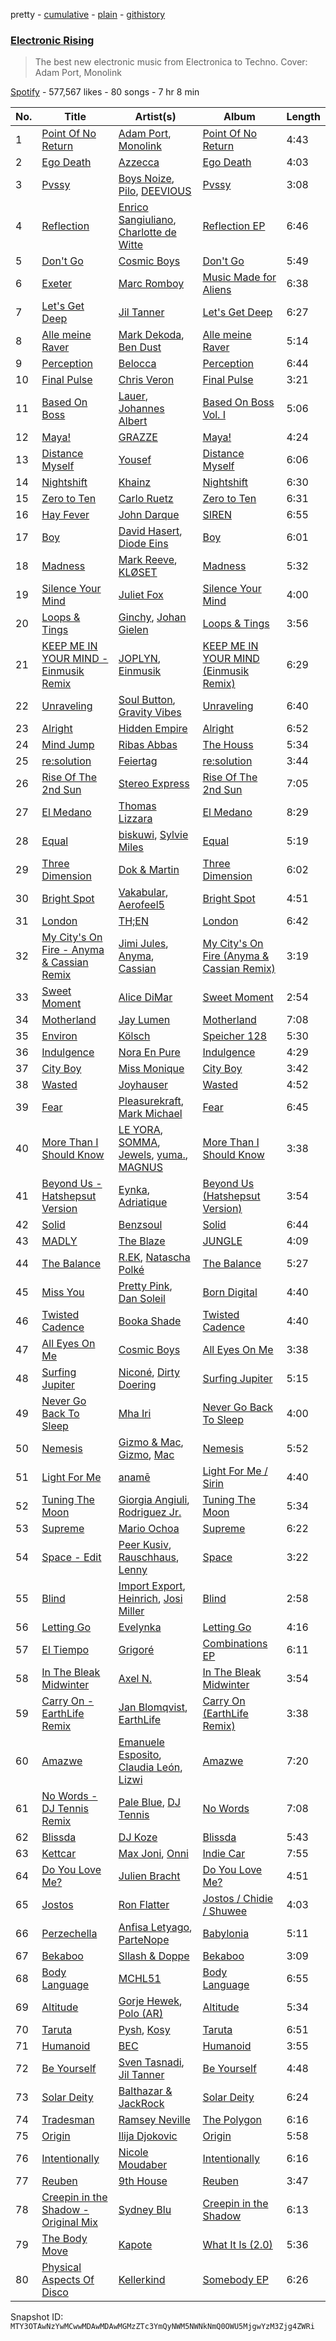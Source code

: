 pretty - [cumulative](/playlists/cumulative/37i9dQZF1DX8AliSIsGeKd.md) - [plain](/playlists/plain/37i9dQZF1DX8AliSIsGeKd) - [githistory](https://github.githistory.xyz/mackorone/spotify-playlist-archive/blob/main/playlists/plain/37i9dQZF1DX8AliSIsGeKd)

### [Electronic Rising](https://open.spotify.com/playlist/37i9dQZF1DX8AliSIsGeKd)

> The best new electronic music from Electronica to Techno\. Cover: Adam Port, Monolink

[Spotify](https://open.spotify.com/user/spotify) - 577,567 likes - 80 songs - 7 hr 8 min

| No. | Title | Artist(s) | Album | Length |
|---|---|---|---|---|
| 1 | [Point Of No Return](https://open.spotify.com/track/6PzfuuQ95fRU9JRFSFFq77) | [Adam Port](https://open.spotify.com/artist/2loEsOijJ6XiGzWYFXMIRk), [Monolink](https://open.spotify.com/artist/2I4hRNCYkPKJQlkoEZKjYx) | [Point Of No Return](https://open.spotify.com/album/6YfeosMg7VMAnS9wXiMQID) | 4:43 |
| 2 | [Ego Death](https://open.spotify.com/track/68vou4lxyWNaaODWxNeVeE) | [Azzecca](https://open.spotify.com/artist/2k5DY2QDU3kBi5DX7OQlWj) | [Ego Death](https://open.spotify.com/album/58un0KkqLJw7UyqtEbKZOO) | 4:03 |
| 3 | [Pvssy](https://open.spotify.com/track/5R6xvVsrBeC6FZSWnRiSqT) | [Boys Noize](https://open.spotify.com/artist/62k5LKMhymqlDNo2DWOvvv), [Pilo](https://open.spotify.com/artist/7wyxqLCu88yJqDCl2EfESr), [DEEVIOUS](https://open.spotify.com/artist/78fWVZSySMPd8F8TE4pA2R) | [Pvssy](https://open.spotify.com/album/2IKSmD8n1REJrRgW0nn1gk) | 3:08 |
| 4 | [Reflection](https://open.spotify.com/track/67dg2dYPGza76ZEnp7k00d) | [Enrico Sangiuliano](https://open.spotify.com/artist/1u7DsNFbakULvxnDGtMm90), [Charlotte de Witte](https://open.spotify.com/artist/1lJhME1ZpzsEa5M0wW6Mso) | [Reflection EP](https://open.spotify.com/album/4Qqe2c9VgbdnbFO2F7AyGe) | 6:46 |
| 5 | [Don't Go](https://open.spotify.com/track/0o14h2AGlj2XHz2xZ4GGQq) | [Cosmic Boys](https://open.spotify.com/artist/2jvTYwyzxK1FVYGEoKfZLQ) | [Don't Go](https://open.spotify.com/album/3t46epofuuhNS0rzR1rtsv) | 5:49 |
| 6 | [Exeter](https://open.spotify.com/track/4gIfnIBiCsO5zsIVntz2IF) | [Marc Romboy](https://open.spotify.com/artist/623ecFS6T9xsx9Rb98eii5) | [Music Made for Aliens](https://open.spotify.com/album/2mFKFYNlT5gYdBaAGbRHnP) | 6:38 |
| 7 | [Let's Get Deep](https://open.spotify.com/track/5qmoCk8TJ9rRSpInDjtxRT) | [Jil Tanner](https://open.spotify.com/artist/6S9C7LP9TXbeJhoV18RmEK) | [Let's Get Deep](https://open.spotify.com/album/7ok9AyyU8Tune0Up0iw0nS) | 6:27 |
| 8 | [Alle meine Raver](https://open.spotify.com/track/3UShLxr87usr5yQ6G3GVKK) | [Mark Dekoda](https://open.spotify.com/artist/3FzG2HgsgPRfwpX1qSK1g8), [Ben Dust](https://open.spotify.com/artist/4smTLJEoRPULdc4QuG7JGo) | [Alle meine Raver](https://open.spotify.com/album/3u1t460lF2E1dS547CkEg4) | 5:14 |
| 9 | [Perception](https://open.spotify.com/track/3ll4L5Dd6LIdYRvJnp9l7a) | [Belocca](https://open.spotify.com/artist/3jcvzSheHd14vjraXHLGPN) | [Perception](https://open.spotify.com/album/3kKpXacCqn5kUo5wSbP93Z) | 6:44 |
| 10 | [Final Pulse](https://open.spotify.com/track/2oSPHp7KL3QLClGWRrS0EQ) | [Chris Veron](https://open.spotify.com/artist/1DgZ9kWEsYktFBYml3iK8S) | [Final Pulse](https://open.spotify.com/album/6ca5gRY8btSTFn7CUYGuVN) | 3:21 |
| 11 | [Based On Boss](https://open.spotify.com/track/3NpuWl9nqBXfSG8PcEl0G0) | [Lauer](https://open.spotify.com/artist/36rey1TxHa81Az8CqZpsJ4), [Johannes Albert](https://open.spotify.com/artist/5FMcKm7A4LRwIJnkzuKZFt) | [Based On Boss Vol\. I](https://open.spotify.com/album/0STdIlOEekr93fMzJt5arH) | 5:06 |
| 12 | [Maya!](https://open.spotify.com/track/648vCCLJeeabHS9ZXX9Zbe) | [GRAZZE](https://open.spotify.com/artist/4NyGWI0UeGa6jOyRDLawjt) | [Maya!](https://open.spotify.com/album/7pfk9YvgMushhGl8NgpYgt) | 4:24 |
| 13 | [Distance Myself](https://open.spotify.com/track/65ysLTAJdBpk9AIHGXoLpz) | [Yousef](https://open.spotify.com/artist/1HsWNPlqCBv9AwCFBDIEKF) | [Distance Myself](https://open.spotify.com/album/2Id9hm8jYiJMrOiL31xdsd) | 6:06 |
| 14 | [Nightshift](https://open.spotify.com/track/68aueb4O4xxqwsBPiP7dLS) | [Khainz](https://open.spotify.com/artist/71yD5VENn9Wy1IECnpYWvX) | [Nightshift](https://open.spotify.com/album/7KUXAxSD5NWDna55O353nS) | 6:30 |
| 15 | [Zero to Ten](https://open.spotify.com/track/3VZvZ58FrDYGRD8wzerwGb) | [Carlo Ruetz](https://open.spotify.com/artist/5vDqopi7jF9kQoL6xg696f) | [Zero to Ten](https://open.spotify.com/album/48wu4siXxJgT4b8pIiKZvK) | 6:31 |
| 16 | [Hay Fever](https://open.spotify.com/track/5yZkWUwgTSTRZm7CWlwrlp) | [John Darque](https://open.spotify.com/artist/4wnoluti7PqW7P2aGLVc3m) | [SIREN](https://open.spotify.com/album/0jo37JfAdNf1O7lSbHwd5A) | 6:55 |
| 17 | [Boy](https://open.spotify.com/track/6oEE51hNzfbpbUqmjXTQkS) | [David Hasert](https://open.spotify.com/artist/5k3tGz3uryhQGnQryA2b6d), [Diode Eins](https://open.spotify.com/artist/6SDn6pAFOILXizOex6vrRr) | [Boy](https://open.spotify.com/album/0w6J1Fp7huQMFqzoVh4Nit) | 6:01 |
| 18 | [Madness](https://open.spotify.com/track/7Ep8Ekq7lyQhuxBJuZI69O) | [Mark Reeve](https://open.spotify.com/artist/58zZkWGb6qvx0AJ6L3ttlZ), [KLØSET](https://open.spotify.com/artist/7KlcWxhK5kCE0rBoMnPASa) | [Madness](https://open.spotify.com/album/1U6dfUoDwMuWLB3M58pNTe) | 5:32 |
| 19 | [Silence Your Mind](https://open.spotify.com/track/6NLXYs1h9Dx6sk39E8m4HF) | [Juliet Fox](https://open.spotify.com/artist/7zH0EpzFgwmwpnEprtvDig) | [Silence Your Mind](https://open.spotify.com/album/77sRud3gjmLrWPYK2VTCeF) | 4:00 |
| 20 | [Loops & Tings](https://open.spotify.com/track/0ePibFLQdYeU3vsvJQT7jH) | [Ginchy](https://open.spotify.com/artist/0HOE39NQ7ewDCXEZm796MP), [Johan Gielen](https://open.spotify.com/artist/2eSSc4YqhlEw0e11E9oQhP) | [Loops & Tings](https://open.spotify.com/album/0ZPx0Z6KDyYXekcUops2Ua) | 3:56 |
| 21 | [KEEP ME IN YOUR MIND \- Einmusik Remix](https://open.spotify.com/track/1M3CJIRObczFPT529PyzMy) | [JOPLYN](https://open.spotify.com/artist/32Jt1AK733JbFR82hEZ0Ih), [Einmusik](https://open.spotify.com/artist/1LXTXZjheh25pXMEUT9iC1) | [KEEP ME IN YOUR MIND \(Einmusik Remix\)](https://open.spotify.com/album/7uJQ17FKSVFfty0wsa4AMb) | 6:29 |
| 22 | [Unraveling](https://open.spotify.com/track/1TuNc4QHbakj5W4qSv3bzU) | [Soul Button](https://open.spotify.com/artist/5mcH5yOO7QWoT8CuL8JxEm), [Gravity Vibes](https://open.spotify.com/artist/0scnPkRDhH3WFrQX8RFsTz) | [Unraveling](https://open.spotify.com/album/2qWFHpisLt60VwEti7kaaJ) | 6:40 |
| 23 | [Alright](https://open.spotify.com/track/1ZU33JIKd1rsR8cxPElos1) | [Hidden Empire](https://open.spotify.com/artist/44Ga1YqZthFOzZSTHiNWkC) | [Alright](https://open.spotify.com/album/2Ee25kB7a4Jz4IkkClgmaw) | 6:52 |
| 24 | [Mind Jump](https://open.spotify.com/track/3auErhlpfoh502R7veYEqJ) | [Ribas Abbas](https://open.spotify.com/artist/4juB9Jqv2v88qmIhZOT088) | [The Houss](https://open.spotify.com/album/5k2bs4ZX8oc4Y2VMlkvTJM) | 5:34 |
| 25 | [re:solution](https://open.spotify.com/track/4M2vy2x1zUYpXHzUyMyvj3) | [Feiertag](https://open.spotify.com/artist/1GLnhRhNDXOofP7IlDxT5q) | [re:solution](https://open.spotify.com/album/38YfugMypq3NMuDTPawMKY) | 3:44 |
| 26 | [Rise Of The 2nd Sun](https://open.spotify.com/track/12cknKcAEanf3PlwPOYvg5) | [Stereo Express](https://open.spotify.com/artist/3j2zB13syOvCyrkJIomEA2) | [Rise Of The 2nd Sun](https://open.spotify.com/album/2vcdcwvURyhYMkh8P0wfJT) | 7:05 |
| 27 | [El Medano](https://open.spotify.com/track/7uTLJJ0mb3LCsICzSlKrlR) | [Thomas Lizzara](https://open.spotify.com/artist/6WqAx7kpPz11g54zvpcOuU) | [El Medano](https://open.spotify.com/album/39n9hXab7m4eYvS64UN0Vz) | 8:29 |
| 28 | [Equal](https://open.spotify.com/track/06FMbmYdLCapqxnkTNp2q9) | [biskuwi](https://open.spotify.com/artist/2wdY7YDYVddKtVbbgh1fCT), [Sylvie Miles](https://open.spotify.com/artist/4uPM7QLSNGVm5MncolABqE) | [Equal](https://open.spotify.com/album/4PzxGlfoKM04nEQwscARba) | 5:19 |
| 29 | [Three Dimension](https://open.spotify.com/track/6yOOYdmv7KsxEizpXblEgr) | [Dok & Martin](https://open.spotify.com/artist/1rV7LSzJ2ZzL3FicYplmLX) | [Three Dimension](https://open.spotify.com/album/7moYBXKzEuQR8YLAZiG4xR) | 6:02 |
| 30 | [Bright Spot](https://open.spotify.com/track/375qFuFKDfXjBDZMcV7xmA) | [Vakabular](https://open.spotify.com/artist/4nuR5cGAyxV1jlRROlerJt), [Aerofeel5](https://open.spotify.com/artist/2pNmBGiwrxFlIn8GgQHEw7) | [Bright Spot](https://open.spotify.com/album/2tiwfrT6JJidLjqxCwj8P5) | 4:51 |
| 31 | [London](https://open.spotify.com/track/00ADx6uWcWVPhICaRhbPID) | [TH;EN](https://open.spotify.com/artist/6UbcuFp6HP6InTAbPASxff) | [London](https://open.spotify.com/album/0jV67pDofBMhYr77WHcz6h) | 6:42 |
| 32 | [My City's On Fire \- Anyma & Cassian Remix](https://open.spotify.com/track/5ncvfF5zykGdBMsfOKGkhi) | [Jimi Jules](https://open.spotify.com/artist/6RsLLSkSTcL4YrvgRcBTQd), [Anyma](https://open.spotify.com/artist/4iBwchw0U0GZv5RfVYSMxN), [Cassian](https://open.spotify.com/artist/1ChtRJ3f4rbv4vtz87i6CD) | [My City's On Fire \(Anyma & Cassian Remix\)](https://open.spotify.com/album/2YL3vvVlPJlUNG1RaAzYzQ) | 3:19 |
| 33 | [Sweet Moment](https://open.spotify.com/track/5CoUL7T9706eA3BIG2KbNA) | [Alice DiMar](https://open.spotify.com/artist/3rNi4ttKcnvBaBT5aMYBNN) | [Sweet Moment](https://open.spotify.com/album/56BDudw4Ep7daFvo9tsd10) | 2:54 |
| 34 | [Motherland](https://open.spotify.com/track/2rorRxfJxJ8ymQGLKrC9V5) | [Jay Lumen](https://open.spotify.com/artist/6rxmj7vNEofe96g84qMWoV) | [Motherland](https://open.spotify.com/album/2OCa8O6QmkOD57qpZ7sDE0) | 7:08 |
| 35 | [Environ](https://open.spotify.com/track/4KZbPvwW0OoWvGatXXnLM9) | [Kölsch](https://open.spotify.com/artist/2D9Oe8R9UhbMvFAsMJpXj0) | [Speicher 128](https://open.spotify.com/album/0UX8KlGK0N9Ox8GMdG6H3r) | 5:30 |
| 36 | [Indulgence](https://open.spotify.com/track/038yuRmrY7Vk8d6c3PDs7Q) | [Nora En Pure](https://open.spotify.com/artist/24DO0PijjITGIEWsO8XaPs) | [Indulgence](https://open.spotify.com/album/4gPXfd2Aipvdgk1W5Musou) | 4:29 |
| 37 | [City Boy](https://open.spotify.com/track/44bA4pNIp4Qbewb4u4GcCO) | [Miss Monique](https://open.spotify.com/artist/29TpNOsTNYbLb6Xa10H0PR) | [City Boy](https://open.spotify.com/album/5xWuavh9nDjdOYbcXfCAz2) | 3:42 |
| 38 | [Wasted](https://open.spotify.com/track/5nwL8tSlpy4T6XLb0NdzVW) | [Joyhauser](https://open.spotify.com/artist/59a1Bp0JQfL2mGnpL0lW2Y) | [Wasted](https://open.spotify.com/album/62uKgZ2NsAbc6XFG2jRui0) | 4:52 |
| 39 | [Fear](https://open.spotify.com/track/0JqMQDPOIHFNVTmk8I0H5g) | [Pleasurekraft](https://open.spotify.com/artist/4ipS3ZbqP46bs124yqp9N4), [Mark Michael](https://open.spotify.com/artist/4h5c1OI66KXOmOODqS62GI) | [Fear](https://open.spotify.com/album/15qZw55ojhGLj9qpwcoKYw) | 6:45 |
| 40 | [More Than I Should Know](https://open.spotify.com/track/33gTKCdlC5OTe156GIiYVo) | [LE YORA](https://open.spotify.com/artist/0JguaqQNo1CgVjFqtIXyGR), [SOMMA](https://open.spotify.com/artist/656ibQgcoUQrUPdhQWRcI3), [Jewels](https://open.spotify.com/artist/4C9H5Lat1NEZasl8MQHvtB), [yuma.](https://open.spotify.com/artist/5ynMbTlnZvBUxrxUrd6gs0), [MAGNUS](https://open.spotify.com/artist/4pOglqMAavrWFo20ORRx5w) | [More Than I Should Know](https://open.spotify.com/album/30Ij9GnFU4AMFau8Pb6efo) | 3:38 |
| 41 | [Beyond Us \- Hatshepsut Version](https://open.spotify.com/track/43eF4GLcpQkzJElhw7kGUj) | [Eynka](https://open.spotify.com/artist/0yG65Hobg0EEGfxqfFq4Jg), [Adriatique](https://open.spotify.com/artist/02DWGcShQivFepRvGJ7xhB) | [Beyond Us \(Hatshepsut Version\)](https://open.spotify.com/album/72jzGPaUtzX4wwbigsKmz9) | 3:54 |
| 42 | [Solid](https://open.spotify.com/track/62DY8pd5ZcJSgytchGNuzP) | [Benzsoul](https://open.spotify.com/artist/0XXC5Wa9jqrU83q3lwGAhf) | [Solid](https://open.spotify.com/album/1okpvJ1vOGSnq0BGJgVcxy) | 6:44 |
| 43 | [MADLY](https://open.spotify.com/track/7Eg6WudP6Qp7JzqldA2ZTH) | [The Blaze](https://open.spotify.com/artist/1Dt1UKLtrJIW1xxRBejjos) | [JUNGLE](https://open.spotify.com/album/409STQlcajDkM1vdhM4Qxo) | 4:09 |
| 44 | [The Balance](https://open.spotify.com/track/3jkFHOYLzDUnxeuqDcqZJs) | [R.EK](https://open.spotify.com/artist/5pmE3THqcB6SPOvn3cOPEr), [Natascha Polké](https://open.spotify.com/artist/5FLN3H4PiuUQMmFzGmcQ96) | [The Balance](https://open.spotify.com/album/5VMnGdrrK8pSHWd3j64yD2) | 5:27 |
| 45 | [Miss You](https://open.spotify.com/track/3QmVTxerfEYH6yGlOq8JMh) | [Pretty Pink](https://open.spotify.com/artist/78GHS9zWXcj8tBke222g5N), [Dan Soleil](https://open.spotify.com/artist/2z0mmxKTw0KpO7Qnb6aB2r) | [Born Digital](https://open.spotify.com/album/2j3cS6gipRVSWiLKzcKHyz) | 4:40 |
| 46 | [Twisted Cadence](https://open.spotify.com/track/3FA0ZN5v7oYGdl4nw7JKke) | [Booka Shade](https://open.spotify.com/artist/2CKaDZ1Yo8YnWega9IeUzB) | [Twisted Cadence](https://open.spotify.com/album/0a8znVzVWcUS7L4E7TQ8X5) | 4:40 |
| 47 | [All Eyes On Me](https://open.spotify.com/track/4NURWqdoXhUpm85DkD0al8) | [Cosmic Boys](https://open.spotify.com/artist/2jvTYwyzxK1FVYGEoKfZLQ) | [All Eyes On Me](https://open.spotify.com/album/5H8RWIGN18k3PrPumFy28f) | 3:38 |
| 48 | [Surfing Jupiter](https://open.spotify.com/track/6JjhVCDCrvzIH4PZIj6qCF) | [Niconé](https://open.spotify.com/artist/70s3JhU9Ai0cIowagibjNI), [Dirty Doering](https://open.spotify.com/artist/4N6XVXvfjBPNFCdS56TCea) | [Surfing Jupiter](https://open.spotify.com/album/1z45VUHX1Jqn4I2DfKiDwv) | 5:15 |
| 49 | [Never Go Back To Sleep](https://open.spotify.com/track/5QZBC1smhtLUqPsHrNI9mJ) | [Mha Iri](https://open.spotify.com/artist/5VMXbzLVkLd4Cq4rBzx4T3) | [Never Go Back To Sleep](https://open.spotify.com/album/7LTsOeCZMSlYLbyhoJmwM5) | 4:00 |
| 50 | [Nemesis](https://open.spotify.com/track/64yD9dBhlp8Hmcn6zJ5I69) | [Gizmo & Mac](https://open.spotify.com/artist/7mnoyEA7pGl5D9QmJtNP7L), [Gizmo](https://open.spotify.com/artist/5yDLodLKMcUKZkdBPy7zfG), [Mac](https://open.spotify.com/artist/3N0ydo2RuISli0aOaFAfWZ) | [Nemesis](https://open.spotify.com/album/3FoHB5DVYUdaSZxQKE5gqW) | 5:52 |
| 51 | [Light For Me](https://open.spotify.com/track/0fF0kx1BThS5oiiSmJSSCm) | [anamē](https://open.spotify.com/artist/3sZvCZHU2V2idOYyUl3fBi) | [Light For Me / Sirin](https://open.spotify.com/album/5dAVG1bgWrBZEokRk1EcRN) | 4:40 |
| 52 | [Tuning The Moon](https://open.spotify.com/track/0NyLbTmWdkKmLU8mU2GlZm) | [Giorgia Angiuli](https://open.spotify.com/artist/4iHnLagnnmgiIwMSm1wuTq), [Rodriguez Jr.](https://open.spotify.com/artist/6Th7POyVfZgiHJQ64ddV5Y) | [Tuning The Moon](https://open.spotify.com/album/564oWzVrDjxDIZz1FqNE4T) | 5:34 |
| 53 | [Supreme](https://open.spotify.com/track/7gDHv1lxOxln1UmQMcI2H2) | [Mario Ochoa](https://open.spotify.com/artist/2zviRwkdWgt0rjV3cxM7mg) | [Supreme](https://open.spotify.com/album/7EtRZhcVGjJYn7drBxZFIt) | 6:22 |
| 54 | [Space \- Edit](https://open.spotify.com/track/5yq3Z9bZRTjjcZ0Irj4skn) | [Peer Kusiv](https://open.spotify.com/artist/0yTV2etph4xN8PXPLPeEG5), [Rauschhaus](https://open.spotify.com/artist/5Mxbf9xF3V5bIL5l0xHdzM), [Lenny](https://open.spotify.com/artist/2g2RH7Hcjsn7fnK2sXdlfz) | [Space](https://open.spotify.com/album/77UrwyAY5ItvsUWtZLKz9l) | 3:22 |
| 55 | [Blind](https://open.spotify.com/track/3KKalMU2yzeLs6b1lq3wcZ) | [Import Export](https://open.spotify.com/artist/0IXo2RN5Z2J7T6W1oyrBWX), [Heinrich](https://open.spotify.com/artist/0wun1JnzKmylaykmjfrthP), [Josi Miller](https://open.spotify.com/artist/4xII91OL7Sf5ppZ5tBtLga) | [Blind](https://open.spotify.com/album/4Iy4FqDgV23VdAXm8xLqfQ) | 2:58 |
| 56 | [Letting Go](https://open.spotify.com/track/0MNM0hmteyINSvRtUIURTM) | [Evelynka](https://open.spotify.com/artist/2GfOeShdTYQziYC2HjP8PN) | [Letting Go](https://open.spotify.com/album/6gqSSAAFz9rzYgyTGjFdSD) | 4:16 |
| 57 | [El Tiempo](https://open.spotify.com/track/3gqn5ShJpp0VTnPNzpdfJi) | [Grigoré](https://open.spotify.com/artist/2RemyvxrdxNsB7ycf3rJHX) | [Combinations EP](https://open.spotify.com/album/7qrdnd3NoxZwClPen84lC9) | 6:11 |
| 58 | [In The Bleak Midwinter](https://open.spotify.com/track/48cnRNsq3ICFe51oUMzZ3z) | [Axel N.](https://open.spotify.com/artist/6ojATIeQIuYkrS2YCiT8sG) | [In The Bleak Midwinter](https://open.spotify.com/album/0frtwhJ0tufQdIjAA8u36v) | 3:54 |
| 59 | [Carry On \- EarthLife Remix](https://open.spotify.com/track/5u0cZgMKrameRM0UsT1IxF) | [Jan Blomqvist](https://open.spotify.com/artist/5wMlMjOLeJfS5DfxqGfm83), [EarthLife](https://open.spotify.com/artist/5xaGKkAq8iQ3R3FfIL3DMG) | [Carry On \(EarthLife Remix\)](https://open.spotify.com/album/5jgBumNN6nizRLyRDEqDh4) | 3:38 |
| 60 | [Amazwe](https://open.spotify.com/track/5oXLWzm5AFy5EJp9UqYk7y) | [Emanuele Esposito](https://open.spotify.com/artist/0dnLkdyWw9XCNQhGln0HZU), [Claudia León](https://open.spotify.com/artist/0n6py2ZuBUL7f2qYjaAUTh), [Lizwi](https://open.spotify.com/artist/70PnxFjOBPqfF4CZSt3A3X) | [Amazwe](https://open.spotify.com/album/7IfMgn8QQ7GSVJTAuXJRmO) | 7:20 |
| 61 | [No Words \- DJ Tennis Remix](https://open.spotify.com/track/04u3tew2BvVix4AvCJCzh9) | [Pale Blue](https://open.spotify.com/artist/5qYbA0I1qwOI3jchiZukHr), [DJ Tennis](https://open.spotify.com/artist/6vJvFV1A2CpT8s5B1oUN6t) | [No Words](https://open.spotify.com/album/27iuFlJawNgWcNsK3WGUzb) | 7:08 |
| 62 | [Blissda](https://open.spotify.com/track/5trIxTDiFfTeqnRiRjW0A8) | [DJ Koze](https://open.spotify.com/artist/1kR99O4MgSTasyeJh8UFCg) | [Blissda](https://open.spotify.com/album/1ZHRTJ5kAhqFbfm3MFCxZ9) | 5:43 |
| 63 | [Kettcar](https://open.spotify.com/track/2ZXouT1E0PrSRf8mI4afZw) | [Max Joni](https://open.spotify.com/artist/7zcSZ1NiajqeGERguLtlzo), [Onni](https://open.spotify.com/artist/0xOcAMdl0Pxqau9VuCglzh) | [Indie Car](https://open.spotify.com/album/7e7R0HUxRvtzTQXoph7pHD) | 7:55 |
| 64 | [Do You Love Me?](https://open.spotify.com/track/42Tis1KQQnns2LaAuA0vk5) | [Julien Bracht](https://open.spotify.com/artist/10dTAeheJUqaoY9C0UxdHx) | [Do You Love Me?](https://open.spotify.com/album/61BjICDXiSjQ2Bi8bakMK8) | 4:51 |
| 65 | [Jostos](https://open.spotify.com/track/4lhAq2XPKT44Ai20EHhLLQ) | [Ron Flatter](https://open.spotify.com/artist/0HZ3FXXgXyKoMHKwKSZOpq) | [Jostos / Chidie / Shuwee](https://open.spotify.com/album/4y4k8YCy3ht0gGcGMbmZ4V) | 4:03 |
| 66 | [Perzechella](https://open.spotify.com/track/52YiBbdDeJhVpKghqPN5ev) | [Anfisa Letyago](https://open.spotify.com/artist/7icoOm5fKKPo49jVxoj1Cq), [ParteNope](https://open.spotify.com/artist/7ctU2FxtLcJgkZXfaJf713) | [Babylonia](https://open.spotify.com/album/7KrDMVlL2ftiwtHN0yW2Va) | 5:11 |
| 67 | [Bekaboo](https://open.spotify.com/track/1HYPIyMIgHN9Gmv12es0xd) | [Sllash & Doppe](https://open.spotify.com/artist/1mPUNeOkJql5onhKwqiLMj) | [Bekaboo](https://open.spotify.com/album/1A05Xaf6VxzQVJpEiMsa75) | 3:09 |
| 68 | [Body Language](https://open.spotify.com/track/0iEIn70fJIa6pbcGMwUJ44) | [MCHL51](https://open.spotify.com/artist/6lSOgBIAI7ZY05L6D6kTwD) | [Body Language](https://open.spotify.com/album/3Kr2pwlLnt1IOtHErITpKF) | 6:55 |
| 69 | [Altitude](https://open.spotify.com/track/59pO4qPwWF0l6bQYFaxiFo) | [Gorje Hewek](https://open.spotify.com/artist/0HBaoUIo3fXlnWz1dc4mro), [Polo \(AR\)](https://open.spotify.com/artist/6vCBysb7G1RD4bv0dtfhKb) | [Altitude](https://open.spotify.com/album/70viSOpXSw0U8iOIfIbzDS) | 5:34 |
| 70 | [Taruta](https://open.spotify.com/track/7HpWfs3aixvyeQKEpJbAo0) | [Pysh](https://open.spotify.com/artist/1z0LVJw4i8ou21KjpjxZfz), [Kosy](https://open.spotify.com/artist/1gxyea7Rcz7FmC7zZ6TUuM) | [Taruta](https://open.spotify.com/album/5Z3aNqrVMUg7HgNdzUgkXz) | 6:51 |
| 71 | [Humanoid](https://open.spotify.com/track/2y4GVcoyXZqidSziV6TDEc) | [BEC](https://open.spotify.com/artist/2rRlbUvyMjvEOdQPWtGoPI) | [Humanoid](https://open.spotify.com/album/3fe3yuG9rlptiWxwmSvGgy) | 3:55 |
| 72 | [Be Yourself](https://open.spotify.com/track/3dpDUM2GAL97IzMdj6pS4v) | [Sven Tasnadi](https://open.spotify.com/artist/5s05VygMShUXGXitSYkeyo), [Jil Tanner](https://open.spotify.com/artist/6S9C7LP9TXbeJhoV18RmEK) | [Be Yourself](https://open.spotify.com/album/2YmrkfSFgWJ1dB0PS3VcNW) | 4:48 |
| 73 | [Solar Deity](https://open.spotify.com/track/1EGRJ6ekCKA3DigfsFTce6) | [Balthazar & JackRock](https://open.spotify.com/artist/3xsLz1pGRgDfTozxS4RgGA) | [Solar Deity](https://open.spotify.com/album/259ZhVkGqI3NqzLKn4W9ZK) | 6:24 |
| 74 | [Tradesman](https://open.spotify.com/track/6hPzftly26k15FIqmjHnSG) | [Ramsey Neville](https://open.spotify.com/artist/1Y8pFAVjIzar47RDW7dBew) | [The Polygon](https://open.spotify.com/album/4xDIihZGD1rDKOermEgwsU) | 6:16 |
| 75 | [Origin](https://open.spotify.com/track/4f2yhIa1dkmF5nal7DbbfK) | [Ilija Djokovic](https://open.spotify.com/artist/58fmi15nN6S2nqZLRRtdtc) | [Origin](https://open.spotify.com/album/74xjlw51DHF1o3Mu9VaYjJ) | 5:58 |
| 76 | [Intentionally](https://open.spotify.com/track/4REuw9Oum1mUaSuzEycj4Q) | [Nicole Moudaber](https://open.spotify.com/artist/7ixDtqtITfqx5lZQGh5gKe) | [Intentionally](https://open.spotify.com/album/6BZvZr6rHBJEOFABiAjqxz) | 6:16 |
| 77 | [Reuben](https://open.spotify.com/track/1W923h6onrcVUXGLF6CSQs) | [9th House](https://open.spotify.com/artist/5QpDjrjx18j888lnGtJpeV) | [Reuben](https://open.spotify.com/album/3YEg5cvrViZLJyoizRRx8y) | 3:47 |
| 78 | [Creepin in the Shadow \- Original Mix](https://open.spotify.com/track/01lpiNuE2762wUx4IImGV3) | [Sydney Blu](https://open.spotify.com/artist/2Js5903erwUWbAijR6A8rb) | [Creepin in the Shadow](https://open.spotify.com/album/1t0dcAbDxYfH9r0Zzg5ewY) | 6:13 |
| 79 | [The Body Move](https://open.spotify.com/track/7Ejtrc5RR6DPVAQHpbhL7W) | [Kapote](https://open.spotify.com/artist/3sySIHNL0hqR7eOlm3LNTH) | [What It Is \(2.0\)](https://open.spotify.com/album/4BIiKHPs6HvnRVg2zHX5Ay) | 5:36 |
| 80 | [Physical Aspects Of Disco](https://open.spotify.com/track/10UQj7uJ2RPG481QII1xpv) | [Kellerkind](https://open.spotify.com/artist/4GYQytEFxnzqH96O6QywsA) | [Somebody EP](https://open.spotify.com/album/5pU5K5SdRh93tZ7gOrJ2s7) | 6:26 |

Snapshot ID: `MTY3OTAwNzYwMCwwMDAwMDAwMGMzZTc3YmQyNWM5NWNkNmQ0OWU5MjgwYzM3Zjg4ZWRi`
